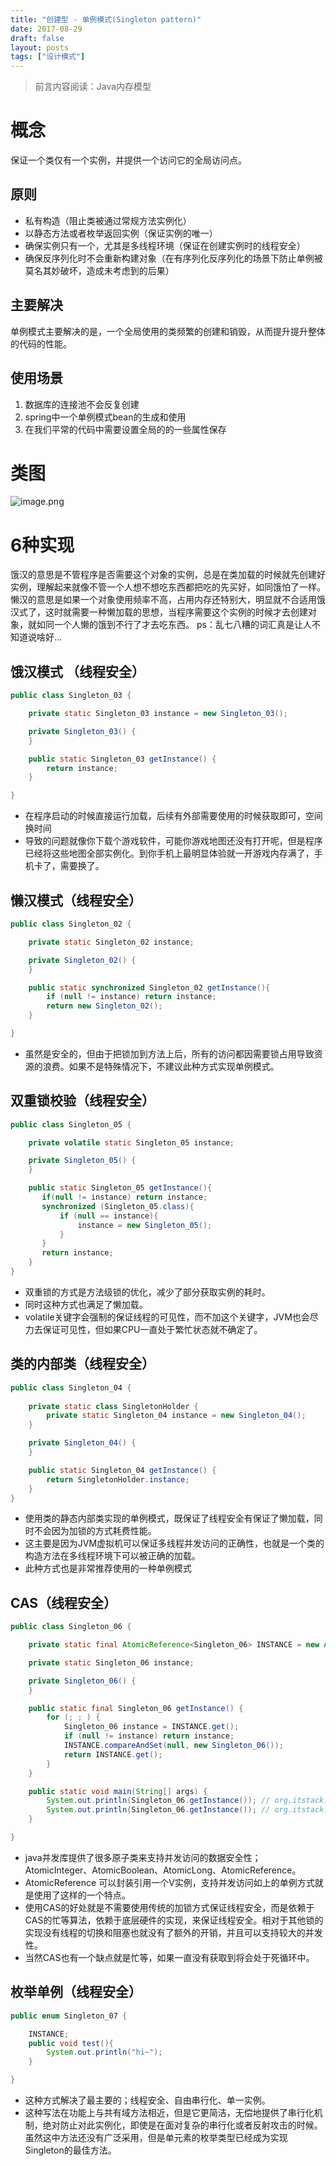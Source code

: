 ```yaml
---
title: "创建型 - 单例模式(Singleton pattern)"
date: 2017-08-29
draft: false
layout: posts
tags: ["设计模式"]
---
```

> 前言内容阅读：Java内存模型

# 概念
保证一个类仅有一个实例，并提供一个访问它的全局访问点。 
## 原则

- 私有构造（阻止类被通过常规方法实例化）
- 以静态方法或者枚举返回实例（保证实例的唯一）
- 确保实例只有一个，尤其是多线程环境（保证在创建实例时的线程安全）
- 确保反序列化时不会重新构建对象（在有序列化反序列化的场景下防止单例被莫名其妙破坏，造成未考虑到的后果）
## 主要解决
单例模式主要解决的是，一个全局使用的类频繁的创建和销毁，从而提升提升整体的代码的性能。
## 使用场景

1. 数据库的连接池不会反复创建
2. spring中一个单例模式bean的生成和使用
3. 在我们平常的代码中需要设置全局的的一些属性保存
# 类图
![image.png](https://raw.githubusercontent.com/Leowuqunqun/img/master/image202305271116158.png)
# 6种实现
饿汉的意思是不管程序是否需要这个对象的实例，总是在类加载的时候就先创建好实例，理解起来就像不管一个人想不想吃东西都把吃的先买好，如同饿怕了一样。
懒汉的意思是如果一个对象使用频率不高，占用内存还特别大，明显就不合适用饿汉式了，这时就需要一种懒加载的思想，当程序需要这个实例的时候才去创建对象，就如同一个人懒的饿到不行了才去吃东西。
ps：乱七八糟的词汇真是让人不知道说啥好... 
## 饿汉模式 （线程安全）

```java
public class Singleton_03 {

    private static Singleton_03 instance = new Singleton_03();

    private Singleton_03() {
    }

    public static Singleton_03 getInstance() {
        return instance;
    }

}
```

- 在程序启动的时候直接运行加载，后续有外部需要使用的时候获取即可，空间换时间
- 导致的问题就像你下载个游戏软件，可能你游戏地图还没有打开呢，但是程序已经将这些地图全部实例化。到你手机上最明显体验就一开游戏内存满了，手机卡了，需要换了。
## 懒汉模式（线程安全）
```java
public class Singleton_02 {

    private static Singleton_02 instance;

    private Singleton_02() {
    }

    public static synchronized Singleton_02 getInstance(){
        if (null != instance) return instance;
        return new Singleton_02();
    }

}
```

- 虽然是安全的，但由于把锁加到方法上后，所有的访问都因需要锁占用导致资源的浪费。如果不是特殊情况下，不建议此种方式实现单例模式。
## 双重锁校验（线程安全）
```java
public class Singleton_05 {

    private volatile static Singleton_05 instance;

    private Singleton_05() {
    }

    public static Singleton_05 getInstance(){
       if(null != instance) return instance;
       synchronized (Singleton_05.class){
           if (null == instance){
               instance = new Singleton_05();
           }
       }
       return instance;
    }
}
```

- 双重锁的方式是方法级锁的优化，减少了部分获取实例的耗时。
- 同时这种方式也满足了懒加载。
- volatile关键字会强制的保证线程的可见性，而不加这个关键字，JVM也会尽力去保证可见性，但如果CPU一直处于繁忙状态就不确定了。
## 类的内部类（线程安全）
```java
public class Singleton_04 {
	
    private static class SingletonHolder {
        private static Singleton_04 instance = new Singleton_04();
    }

    private Singleton_04() {
    }

    public static Singleton_04 getInstance() {
        return SingletonHolder.instance;
    }
}
```

- 使用类的静态内部类实现的单例模式，既保证了线程安全有保证了懒加载，同时不会因为加锁的方式耗费性能。
- 这主要是因为JVM虚拟机可以保证多线程并发访问的正确性，也就是一个类的构造方法在多线程环境下可以被正确的加载。
- 此种方式也是非常推荐使用的一种单例模式
## CAS（线程安全）
```java
public class Singleton_06 {

    private static final AtomicReference<Singleton_06> INSTANCE = new AtomicReference<Singleton_06>();

    private static Singleton_06 instance;

    private Singleton_06() {
    }

    public static final Singleton_06 getInstance() {
        for (; ; ) {
            Singleton_06 instance = INSTANCE.get();
            if (null != instance) return instance;
            INSTANCE.compareAndSet(null, new Singleton_06());
            return INSTANCE.get();
        }
    }

    public static void main(String[] args) {
        System.out.println(Singleton_06.getInstance()); // org.itstack.demo.design.Singleton_06@2b193f2d
        System.out.println(Singleton_06.getInstance()); // org.itstack.demo.design.Singleton_06@2b193f2d
    }

}
```

- java并发库提供了很多原子类来支持并发访问的数据安全性；AtomicInteger、AtomicBoolean、AtomicLong、AtomicReference。
- AtomicReference 可以封装引用一个V实例，支持并发访问如上的单例方式就是使用了这样的一个特点。
- 使用CAS的好处就是不需要使用传统的加锁方式保证线程安全，而是依赖于CAS的忙等算法，依赖于底层硬件的实现，来保证线程安全。相对于其他锁的实现没有线程的切换和阻塞也就没有了额外的开销，并且可以支持较大的并发性。
- 当然CAS也有一个缺点就是忙等，如果一直没有获取到将会处于死循环中。
## 枚举单例（线程安全）
```java
public enum Singleton_07 {

    INSTANCE;
    public void test(){
        System.out.println("hi~");
    }

}
```

- 这种方式解决了最主要的；线程安全、自由串行化、单一实例。
- 这种写法在功能上与共有域方法相近，但是它更简洁，无偿地提供了串行化机制，绝对防止对此实例化，即使是在面对复杂的串行化或者反射攻击的时候。虽然这中方法还没有广泛采用，但是单元素的枚举类型已经成为实现Singleton的最佳方法。


